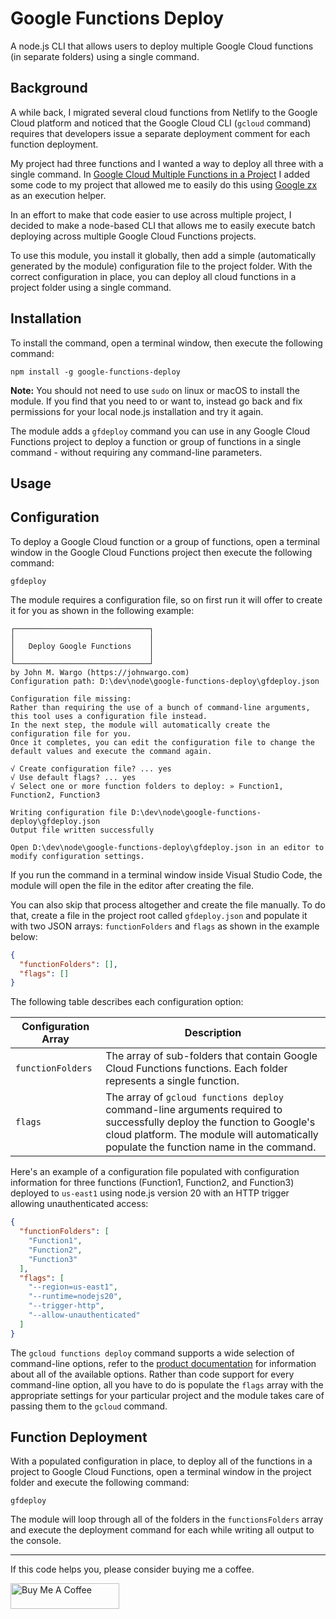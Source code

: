 # Google Functions Deploy

A node.js CLI that allows users to deploy multiple Google Cloud functions (in separate folders) using a single command.

## Background

A while back, I migrated several cloud functions from Netlify to the Google Cloud platform and noticed that the Google Cloud CLI (`gcloud` command) requires that developers issue a separate deployment comment for each function deployment. 

My project had three functions and I wanted a way to deploy all three with a single command. In [Google Cloud Multiple Functions in a Project](https://johnwargo.com/posts/2024/google-cloud-multiple-functions/) I added some code to my project that allowed me to easily do this using [Google zx](https://github.com/google/zx) as an execution helper. 

In an effort to make that code easier to use across multiple project, I decided to make a node-based CLI that allows me to easily execute batch deploying across multiple Google Cloud Functions projects.

To use this module, you install it globally, then add a simple (automatically generated by the module) configuration file to the project folder. With the correct configuration in place, you can deploy all cloud functions in a project folder using a single command. 

## Installation

To install the command, open a terminal window, then execute the following command:

``` shell
npm install -g google-functions-deploy
```

**Note:** You should not need to use `sudo` on linux or macOS to install the module. If you find that you need to or want to, instead go back and fix permissions for your local node.js installation and try it again.

The module adds a `gfdeploy` command you can use in any Google Cloud Functions project to deploy a function or group of functions in a single command - without requiring any command-line parameters.

## Usage

## Configuration

To deploy a Google Cloud function or a group of functions, open a terminal window in the Google Cloud Functions project then execute the following command:

``` shell
gfdeploy
```

The module requires a configuration file, so on first run it will offer to create it for you as shown in the following example:

``` shell
┌──────────────────────────────┐
│                              │
│   Deploy Google Functions    │
│                              │
└──────────────────────────────┘
by John M. Wargo (https://johnwargo.com)
Configuration path: D:\dev\node\google-functions-deploy\gfdeploy.json

Configuration file missing:
Rather than requiring the use of a bunch of command-line arguments, this tool uses a configuration file instead.
In the next step, the module will automatically create the configuration file for you.
Once it completes, you can edit the configuration file to change the default values and execute the command again.

√ Create configuration file? ... yes
√ Use default flags? ... yes
√ Select one or more function folders to deploy: » Function1, Function2, Function3

Writing configuration file D:\dev\node\google-functions-deploy\gfdeploy.json
Output file written successfully

Open D:\dev\node\google-functions-deploy\gfdeploy.json in an editor to modify configuration settings.
```

If you run the command in a terminal window inside Visual Studio Code, the module will open the file in the editor after creating the file.

You can also skip that process altogether and create the file manually. To do that, create a file in the project root called `gfdeploy.json` and populate it with two JSON arrays: `functionFolders` and `flags` as shown in the example below:

```json
{
  "functionFolders": [],
  "flags": []
}
```

The following table describes each configuration option:

| Configuration Array | Description |
| ------------------- | ----------- |
| `functionFolders`   | The array of sub-folders that contain Google Cloud Functions functions. Each folder represents a single function. |
| `flags`             | The array of `gcloud functions deploy` command-line arguments required to successfully deploy the function to Google's cloud platform. The module will automatically populate the function name in the command. |

Here's an example of a configuration file populated with configuration information for three functions (Function1, Function2, and Function3) deployed to `us-east1` using node.js version 20 with an HTTP trigger allowing unauthenticated access:

```json
{
  "functionFolders": [
    "Function1",
    "Function2",
    "Function3"
  ],
  "flags": [
    "--region=us-east1",
    "--runtime=nodejs20",
    "--trigger-http",
    "--allow-unauthenticated"
  ]
}
```

The `gcloud functions deploy` command supports a wide selection of command-line options, refer to the [product documentation](https://cloud.google.com/sdk/gcloud/reference/functions/deploy) for information about all of the available options. Rather than code support for every command-line option, all you have to do is populate the `flags` array with the appropriate settings for your particular project and the module takes care of passing them to the `gcloud` command.

## Function Deployment

With a populated configuration in place, to deploy all of the functions in a project to Google Cloud Functions, open a terminal window in the project folder and execute the following command:

``` shell
gfdeploy
```

The module will loop through all of the folders in the `functionsFolders` array and execute the deployment command for each while writing all output to the console. 

***

If this code helps you, please consider buying me a coffee.

<a href="https://www.buymeacoffee.com/johnwargo" target="_blank"><img src="https://cdn.buymeacoffee.com/buttons/default-orange.png" alt="Buy Me A Coffee" height="41" width="174"></a>